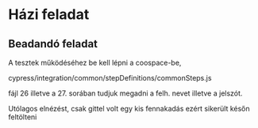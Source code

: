 # Házi feladat

## Beadandó feladat
A tesztek működéséhez be kell lépni a coospace-be, 

cypress/integration/common/stepDefinitions/commonSteps.js 

fájl 26 illetve a 27. sorában tudjuk megadni a felh. nevet illetve a jelszót.


Utólagos elnézést, csak gittel volt egy kis fennakadás ezért sikerült későn feltölteni
 
